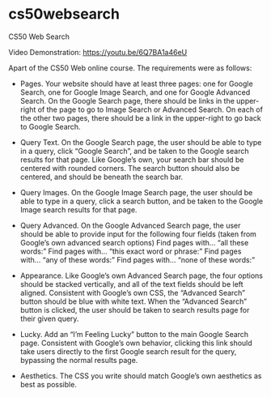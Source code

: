 # cs50websearch
CS50 Web Search

Video Demonstration: https://youtu.be/6Q7BA1a46eU

Apart of the CS50 Web online course. The requirements were as follows:


- Pages. Your website should have at least three pages: one for Google Search, one for Google Image Search, and one for Google Advanced Search.
    On the Google Search page, there should be links in the upper-right of the page to go to Image Search or Advanced Search. On each of the other two pages, there should be a link in the upper-right to go back to Google Search.

- Query Text. On the Google Search page, the user should be able to type in a query, click “Google Search”, and be taken to the Google search results for that page.
Like Google’s own, your search bar should be centered with rounded corners. The search button should also be centered, and should be beneath the search bar.

- Query Images. On the Google Image Search page, the user should be able to type in a query, click a search button, and be taken to the Google Image search results for that page.

- Query Advanced. On the Google Advanced Search page, the user should be able to provide input for the following four fields (taken from Google’s own advanced search options)
    Find pages with… “all these words:”
    Find pages with… “this exact word or phrase:”
    Find pages with… “any of these words:”
    Find pages with… “none of these words:”
    
- Appearance. Like Google’s own Advanced Search page, the four options should be stacked vertically, and all of the text fields should be left aligned.
Consistent with Google’s own CSS, the “Advanced Search” button should be blue with white text. When the “Advanced Search” button is clicked, the user should be taken to search results page for their given query.

- Lucky. Add an “I’m Feeling Lucky” button to the main Google Search page. Consistent with Google’s own behavior, clicking this link should take users directly to the first Google search result for the query, bypassing the normal results page.

- Aesthetics. The CSS you write should match Google’s own aesthetics as best as possible.